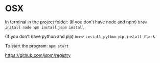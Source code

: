 OSX
===
In terminal in the project folder:
(If you don't have node and npm) ```brew install node```
```npm install```
```jspm install```

(If you don't have python and pip) ```brew install python```
```pip install flask```

To start the program:
```npm start```



https://github.com/jspm/registry
